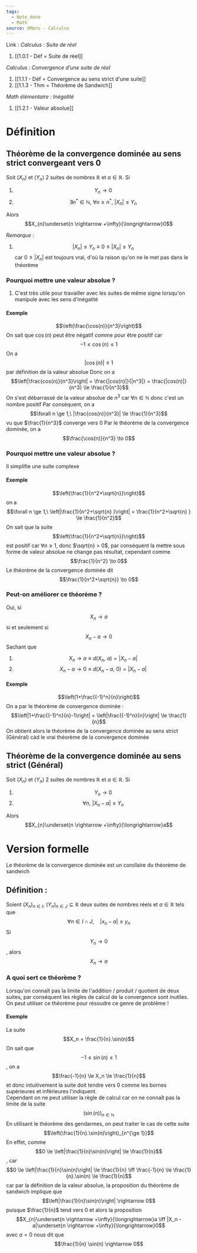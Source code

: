 ```yaml
---
tags:
  - Note_done
  - Math
source: UMons - Calculus
---
```


Link :
_Calculus : Suite de réel_
1. [[1.0.1 - Déf = Suite de réel]]

_Calculus : Convergence d’une suite de réel_
1. [[1.1.1 - Déf = Convergence au sens strict d'une suite]]
2. [[1.1.3 - Thm = Théorème de Sandwich]]

_Math élémentaire : Inégalité_
1. [[1.2.1 - Valeur absolue]]
# Définition
## Théorème de la convergence dominée au sens strict convergeant vers 0
Soit $(X_n)$ et $(Y_n)$ 2 suites de nombres $\mathbb{R}$ et $a \in \mathbb{R}$. Si 
1. $$Y_n \longrightarrow 0$$
2. $$\exists n^* \in \mathbb{N},\ \forall n \ge n^*,\ |X_n| \le Y_n$$ 

Alors $$X_{n}\underset{n \rightarrow  +\infty}{\longrightarrow}0$$

_Remarque_ :
1. $$|X_n| \le Y_n \equiv 0 \le |X_n| \le Y_n$$ car $0 \le |X_n|$ est toujours vrai, d'où la raison qu'on ne le met pas dans le théorème

### Pourquoi mettre une valeur absolue ? 
1. C'est très utile pour travailler avec les suites de même signe lorsqu'on manipule avec les sens d'inégalité
#### Exemple
$$\left(\frac{\cos(n)}{n^3}\right)$$
On sait que $\cos(n)$ peut être négatif comme pour être positif car $$-1 \le \cos(n) \le 1$$
On a $$|\cos(n)| \le 1$$ par définition de la valeur absolue
Donc on a $$\left|\frac{cos(n)}{n^3}\right| = \frac{|cos(n)|}{|n^3|} = \frac{|cos(n)|}{n^3} \le \frac{1}{n^3}$$ On s'est débarrassé de la valeur absolue de $n^3$ car $\forall n \in \mathbb{N}$ donc c'est un nombre positif
Par conséquent, on a $$\forall n \ge 1,\ |\frac{cos(n)}{n^3}| \le \frac{1}{n^3}$$ vu que $\frac{1}{n^3}$ converge vers 0
Par le théorème de la convergence dominée, on a $$\frac{\cos(n)}{n^3} \to 0$$
### Pourquoi mettre une valeur absolue ? 
Il simplifie une suite complexe
#### Exemple
 $$\left(\frac{1}{n^2+\sqrt{n}}\right)$$ on a 
$$\forall n \ge 1,\ \left|\frac{1}{n^2+\sqrt{n} }\right| = \frac{1}{n^2+\sqrt{n} } \le \frac{1}{n^2}$$ 
On sait que la suite $$\left(\frac{1}{n^2+\sqrt{n}}\right)$$ est positif car $\forall n \ge 1$, donc $\sqrt{n} > 0$, par conséquent la mettre sous forme de valeur absolue ne change pas résultat, cependant comme $$\frac{1}{n^2} \to 0$$
Le théorème de la convergence dominée dit $$\frac{1}{n^2+\sqrt{n}} \to 0$$
### Peut-on améliorer ce théorème ?
Oui, si $$X_n \to a$$ si et seulement si $$X_n -a \to 0$$
Sachant que 
1. $$X_n \to a \equiv d(X_n,\ a) = |X_n -a|$$
2. $$X_n -a \to 0 \equiv d(X_n-a,\ 0) = |X_n -a|$$

#### Exemple 
$$\left(1+\frac{(-1)^n}{n}\right)$$
On a par le théorème de convergence dominée : $$\left|1+\frac{(-1)^n}{n}-1\right| = \left|\frac{(-1)^n}{n}\right| \le \frac{1}{n}$$
On obtient alors le théorème de la convergence dominée au sens strict (Général) càd le vrai théorème de la convergence dominée
## Théorème de la convergence dominée au sens strict (Général)
Soit $(X_n)$ et $(Y_n)$ 2 suites de nombres $\mathbb{R}$ et $a \in \mathbb{R}$.
Si 
1. $$Y_n \longrightarrow 0$$
2. $$\forall n,\ |X_n - a| \le Y_n$$ 

 Alors $$X_{n}\underset{n \rightarrow  +\infty}{\longrightarrow}a$$
# Version formelle
Le théorème de la convergence dominée est un corollaire du théorème de sandwich 
## Définition : 
Soient $(X_n)_{n \in I},\ (Y_n)_{n \in J} \subseteq \mathbb{R}$ deux suites de nombres réels et $a \in \mathbb{R}$ tels que $$\forall n\in I\cap J,\quad|x_n-a|\leqslant y_n$$Si $$Y_n \rightarrow 0$$, alors $$X_n \rightarrow a$$
### A quoi sert ce théorème ?
Lorsqu'on connaît pas la limite de l'addition / produit / quotient de deux suites, par conséquent les règles de calcul de la convergence sont inutiles. On peut utiliser ce théorème pour résoudre ce genre de problème !

#### Exemple
La suite $$X_n = \frac{1}{n}.\sin(n)$$
On sait que $$-1 \le \sin(n) \le 1$$, on a $$\frac{-1}{n} \le X_n \le \frac{1}{n}$$ et donc intuitivement la suite doit tendre vers 0 comme les bornes supérieures et inférieures l'indiquent.
\
Cependant on ne peut utiliser la règle de calcul car on ne connaît pas la limite de la suite $$(\sin(n))_{n \in \mathbb{N}}$$
En utilisant le théorème des gendarmes, on peut traiter le cas de cette suite $$\left(\frac{1}{n}.\sin(n)\right)_{n^{\ge 1}}$$
En effet, comme $$0 \le \left|\frac{1}{n}\sin(n)\right| \le \frac{1}{n}$$, car $$0 \le \left|\frac{1}{n}\sin(n)\right| \le \frac{1}{n} \iff \frac{-1}{n} \le \frac{1}{n}.\sin(n) \le \frac{1}{n}$$ car par la définition de la valeur absolue,
 la proposition du théorème de sandwich implique que $$\left|\frac{1}{n}\sin(n)\right| \rightarrow 0$$ puisque $\frac{1}{n}$ tend vers 0 et alors la proposition $$X_{n}\underset{n \rightarrow  +\infty}{\longrightarrow}a \iff |X_n -a|\underset{n \rightarrow  +\infty}{\longrightarrow}0$$ avec $a = 0$ nous dit que $$\frac{1}{n} \sin(n) \rightarrow 0$$